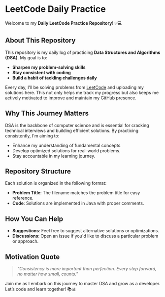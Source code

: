 # LeetCode Daily Practice

Welcome to my **Daily LeetCode Practice Repository**! 💡💻

## About This Repository
This repository is my daily log of practicing **Data Structures and Algorithms (DSA)**. My goal is to:
- **Sharpen my problem-solving skills**
- **Stay consistent with coding**
- **Build a habit of tackling challenges daily**

Every day, I'll be solving problems from [LeetCode](https://leetcode.com/) and uploading my solutions here. This not only helps me track my progress but also keeps me actively motivated to improve and maintain my GitHub presence.

## Why This Journey Matters
DSA is the backbone of computer science and is essential for cracking technical interviews and building efficient solutions. By practicing consistently, I'm aiming to:
- Enhance my understanding of fundamental concepts.
- Develop optimized solutions for real-world problems.
- Stay accountable in my learning journey.

## Repository Structure
Each solution is organized in the following format:
- **Problem Title**: The filename matches the problem title for easy reference.
- **Code**: Solutions are implemented in Java with proper comments.

## How You Can Help
- **Suggestions**: Feel free to suggest alternative solutions or optimizations.
- **Discussions**: Open an issue if you'd like to discuss a particular problem or approach.

## Motivation Quote
> *"Consistency is more important than perfection. Every step forward, no matter how small, counts."*

Join me as I embark on this journey to master DSA and grow as a developer. Let’s code and learn together! 📚📊

